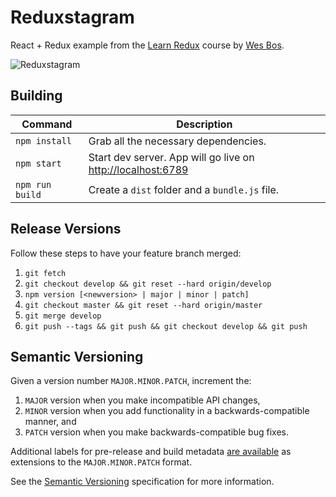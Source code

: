 # Reduxstagram

React + Redux example from the [Learn Redux](http://learnredux.com/) course by [Wes Bos](https://github.com/wesbos).

![Reduxstagram](http://i.imgur.com/0tdciMM.png)

## Building

| Command         | Description                                                                          |
|-----------------|--------------------------------------------------------------------------------------|
| `npm install`   | Grab all the necessary dependencies.                                                 |
| `npm start`     | Start dev server. App will go live on [http://localhost:6789](http://localhost:6789) |
| `npm run build` | Create a `dist` folder and a `bundle.js` file.                                       |

## Release Versions

Follow these steps to have your feature branch merged:

1. `git fetch`
2. `git checkout develop && git reset --hard origin/develop`
3. `npm version [<newversion> | major | minor | patch]`
4. `git checkout master && git reset --hard origin/master`
5. `git merge develop`
6. `git push --tags && git push && git checkout develop && git push`

## Semantic Versioning

Given a version number `MAJOR.MINOR.PATCH`, increment the:

1. `MAJOR` version when you make incompatible API changes,
2. `MINOR` version when you add functionality in a backwards-compatible manner, and
3. `PATCH` version when you make backwards-compatible bug fixes.

Additional labels for pre-release and build metadata [are available](https://docs.npmjs.com/cli/version) as extensions to the `MAJOR.MINOR.PATCH` format.

See the [Semantic Versioning](http://semver.org/) specification for more information.
